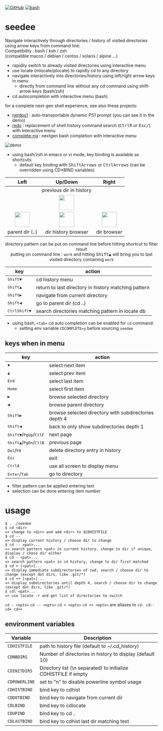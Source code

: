 [![GitHub](https://img.shields.io/badge/GitHub-joknarf%2Fdocs/seedee-black?logo=github)](https://github.com/joknarf/docs/seedee)
[![bash](https://img.shields.io/badge/shell-bash%20|%20zsh%20|%20ksh%20-blue.svg)]()

# seedee

Navigate interactively through directories / history of visited directories using arrow keys from command line.  
Compatibility : bash / ksh / zsh  
(compatible macos / debian / centos / solaris / alpine ...)

* rapidily switch to already visited directories using interactive menu
* use locate (mlocate/plocate) to rapidly cd to any directory
* navigate interactively into directories/history using left/right arrow keys in menu
  * directly from command line without any cd command using shift-arrow keys (bash/zsh)
* cd autocompletion with interactive menu (bash)

for a complete next-gen shell experience, see also these projects:

* [nerdps1](https://github.com/joknarf/nerdps1) : auto-transportable dynamic PS1 prompt (you can see it in the demo)
* [redo](https://github.com/joknarf/redo) : replacement of shell history command search (<kbd>Ctrl</kbd><kbd>R</kbd> or <kbd>Esc</kbd><kbd>/</kbd>) with interactive menu
* [complete-ng](https://github.com/joknarf/complete-ng) : nextgen bash completion with interactive menu

![demo](https://github.com/joknarf/cdhist/assets/10117818/ad3dc445-ba78-401e-9e46-ca87e73fdb3b)

* using bash/zsh in emacs or vi mode, key binding is available as shortcuts:
  * default key binding with <kbd>Shift</kbd><kbd>Arrows</kbd> or <kbd>Ctrl</kbd><kbd>Arrows</kbd> (can be overridden using CD*BIND variables)

<div align="center">
 
| Left                    | Up/Down                             | Right                       |
|:-----------------------:|:-----------------------------------:|:---------------------------:|
|                         |  previous dir in history            |                             |
|                         | <img width="50px" src="https://github.com/joknarf/cdhist/assets/10117818/10ac2573-49fc-4ed5-8a6e-cce931c55ae2">| |
| <img width="50px" src="https://github.com/joknarf/cdhist/assets/10117818/015131c5-8d8d-4c0d-8d44-a876fa6f2fb5"> |  <img width="50px" src="https://github.com/joknarf/cdhist/assets/10117818/fe034fdc-dea5-49fa-be30-8f0bd9341208"> | <img width="50px" src="https://github.com/joknarf/cdhist/assets/10117818/1d254f15-050e-4ff9-9f5d-002e9ff4802f"> |
|  parent dir (..)         | dir history browser                | dir browser                 |

directory pattern can be put on command line before hitting shortcut to filter result  
putting on command line : `work` and hitting <kbd>Shift</kbd><kbd>▲</kbd> will bring you to last visited directory containing `work`

| key                                         | action                                               |
|---------------------------------------------|------------------------------------------------------|
|<kbd>Shift</kbd><kbd>▼</kbd>                 | cd history menu                                      |
|<kbd>Shift</kbd><kbd>▲</kbd>                 | return to last directory in history matching pattern |
|<kbd>Shift</kbd><kbd>▶</kbd>                 | navigate from current directory                      |
|<kbd>Shift</kbd><kbd>◀</kbd>                 | go to parent dir (cd ..)                             |
|<kbd>Ctrl</kbd><kbd>Shift</kbd><kbd>▼</kbd>  | search directories matching pattern in locate db     |

</div>

* using bash, `<tab>` cd auto completion can be enabled for `cd` command:
  * setting env variable `CDCOMPLETE=y` before sourcing `seedee`

## keys when in menu

|key                             | action                                                |
|--------------------------------|-------------------------------------------------------|
|<kbd>▼</kbd>                    | select next item                                      | 
|<kbd>▲</kbd>                    | select prev item                                      |
|<kbd>End</kbd>                  | select last item                                      |
|<kbd>Home</kbd>                 | select first item                                     | 
|<kbd>▶</kbd>                    | browse selected directory                             |
|<kbd>◀</kbd>                    | browse parent directory                               |
|<kbd>Shift</kbd><kbd>▶</kbd>   | browse selected directory with subdirectories depth 4  |
|<kbd>Shift</kbd><kbd>◀</kbd>   | back to only show subdirectories depth 1               |
|<kbd>Shift</kbd><kbd>▼</kbd>/<kbd>PgUp</kbd>/<kbd>Ctl</kbd><kbd>F</kbd>| next page      |
|<kbd>Shift</kbd><kbd>▲</kbd>/<kbd>PgDn</kbd>/<kbd>Ctl</kbd><kbd>B</kbd>| previous page  |
|<kbd>Del</kbd>/<kbd>F8</kbd>    | delete directory entry in history                     |
|<kbd>Esc</kbd>                  | exit                                                  |
|<kbd>Ctrl</kbd><kbd>A</kbd>    | use all screen to display menu                         |
|<kbd>Enter</kbd>/<kbd>Tab</kbd> | go to directory                                       |

* filter pattern can be applied entering text
* selection can be done entering item number


# usage

```
$ . ./seedee
$ cd <dir>
=> change to <dir> and add <dir> to $CDHISTFILE
$ cd --
=> display current history / choose dir to change
$ cd -- <pat>...
=> search pattern <pat> in current history, change to dir if unique, display / chose dir either
$ cd - <pat>...
=> search pattern <pat> in cd history, change to dir first matched
$ cd + [<pat>]...
=> display immediate subdirectories of cwd, search / choose dir to change (except dot dirs, like .git/*)
$ cd ++ [<pat>]...
=> display subdirectories until depth 4, search / choose dir to change (except dot dirs, like .git/*)
$ cdl <pat>...
=> use locate -r and get list of directories to switch
```

`cd - <opts>` `cd -- <opts>` `cd + <opts>` `cd ++ <opts>` are aliases to `cd- cd-- cd+ cd++`


## environment variables

|Variable     | Description                                                       |
|-------------|-------------------------------------------------------------------|
|`CDHISTFILE` | path to history file (default to ~/.cd_history)                   |
|`CDNBDIRS`   | Number of directories in history to display (default 10)          |
|`CDINITDIRS` | Directory list (\n separated) to initialize CDHISTFILE if empty   |
|`CDPOWERLINE`| set to "n" to disable powerline symbol usage                      |
|`CDHISTBIND` | bind key to cdhist                                                |
|`CDDOTBIND`  | bind key to navigate from current dir                             |
|`CDLBIND`    | bind key to cdlocate                                              |
|`CDUPIND`    | bind key to cd ..                                                 |
|`CDLASTBIND` | bind key to cdhist last dir matching text                         |

